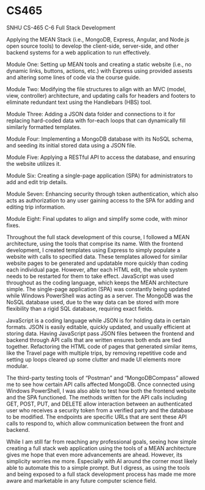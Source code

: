 # CS465
SNHU CS-465 C-6 Full Stack Development

Applying the MEAN Stack (i.e., MongoDB, Express, Angular, and Node.js open source tools) to develop the client-side, server-side, and other backend systems for a web application to run effectively.

Module One: Setting up MEAN tools and creating a static website (i.e., no dynamic links, buttons, actions, etc.) with Express using provided assests and altering some lines of code via the course guide.

Module Two: Modifying the file structures to align with an MVC (model, view, controller) architecture, and updating calls for headers and footers to eliminate redundant text using the Handlebars (HBS) tool.

Module Three: Adding a JSON data folder and connections to it for replacing hard-coded data with for-each loops that can dynamically fill similarly formatted templates.

Module Four: Implementing a MongoDB database with its NoSQL schema, and seeding its initial stored data using a JSON file.

Module Five: Applying a RESTful API to access the database, and ensuring the website utilizes it.

Module Six: Creating a single-page application (SPA) for administrators to add and edit trip details.

Module Seven: Enhancing security through token authentication, which also acts as authorization to any user gaining access to the SPA for adding and editing trip information.

Module Eight: Final updates to align and simplify some code, with minor fixes.

Throughout the full stack development of this course, I followed a MEAN architecture, using  the tools that comprise its name. With the frontend development, I created templates using Express to simply populate a website with calls to specified data. These templates allowed for similar website pages to be generated and updatable more quickly than coding each individual page. However, after each HTML edit, the whole system needs to be restarted for them to take effect. JavaScript was used throughout as the coding language, which keeps the MEAN architecture simple. The single-page application (SPA) was constantly being updated while Windows PowerShell was acting as a server. The MongoDB was the NoSQL database used, due to the way data can be stored with more flexibility than a rigid SQL database, requiring exact fields.

JavaScript is a coding language while JSON is for holding data in certain formats. JSON is easily editable, quickly updated, and usually efficient at storing data. Having JavaScript pass JSON files between the frontend and backend through API calls that are written ensures both ends are tied together. Refactoring the HTML code of pages that generated similar items, like the Travel page with multiple trips, by removing repetitive code and setting up loops cleared up some clutter and made UI elements more modular. 

The third-party testing tools of “Postman” and “MongoDBCompass” allowed me to see how certain API calls affected MongoDB. Once connected using Windows PowerShell, I was also able to test how both the frontend website and the SPA functioned. The methods written for the API calls including GET, POST, PUT, and DELETE allow interaction between an authenticated user who receives a security token from a verified party and the database to be modified. The endpoints are specific URLs that are sent these API calls to respond to, which allow communication between the front and backend.

While I am still far from reaching any professional goals, seeing how simple creating a full stack web application using the tools of a MEAN architecture gives me hope that even more advancements are ahead. However, its simplicity worries me more. Especially with AI around the corner most likely able to automate this to a simple prompt. But I digress, as using the tools and being exposed to a full stack development process has made me more aware and marketable in any future computer science field.
